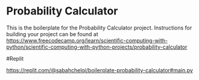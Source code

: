 # Probability Calculator

This is the boilerplate for the Probability Calculator project. Instructions for building your project can be found at https://www.freecodecamp.org/learn/scientific-computing-with-python/scientific-computing-with-python-projects/probability-calculator

#Replit

https://replit.com/@sabahchelqi/boilerplate-probability-calculator#main.py
